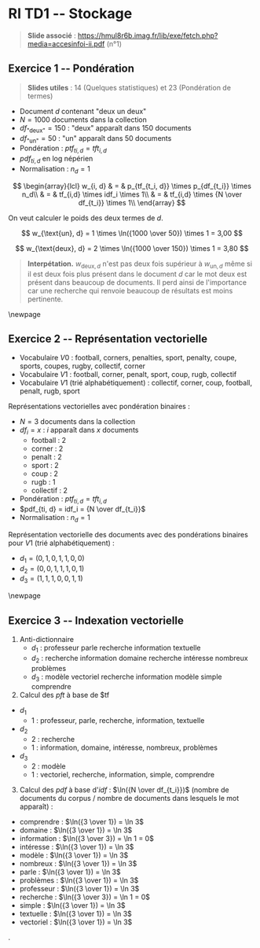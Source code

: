 # RI TD1 -- Stockage

> **Slide associé** : <https://hmul8r6b.imag.fr/lib/exe/fetch.php?media=accesinfoi-ii.pdf> (n°1)

## Exercice 1 -- Pondération

> **Slides utiles** : 14 (Quelques statistiques) et 23 (Pondération de termes)

- Document $d$ contenant "deux un deux"
- $N = 1000$ documents dans la collection
- $df_{\text{"deux"}} = 150$ : "deux" apparaît dans 150 documents
- $df_{\text{"un"}} = 50$ : "un" apparaît dans 50 documents
- Pondération : $ptf_{ti, d} = tft_{i, d}$
- $pdf_{ti, d}$ en log népérien
- Normalisation : $n_d = 1$

$$
\begin{array}{lcl}
w_{i, d} & = & p_{tf_{t_i, d}} \times p_{df_{t_i}} \times n_d\\
 & = & tf_{i,d} \times idf_i \times 1\\
 & = & tf_{i,d} \times {N \over df_{t_i}} \times 1\\
\end{array}
$$

On veut calculer le poids des deux termes de $d$.

$$
w_{\text{un}, d} = 1 \times \ln({1000 \over 50}) \times 1 = 3,00
$$

$$
w_{\text{deux}, d} = 2 \times \ln({1000 \over 150}) \times 1 = 3,80
$$

> **Interpétation.** $w_{\text{deux}, d}$ n'est pas deux fois supérieur à $w_{\text{un}, d}$ même si il est deux fois plus présent dans le document $d$ car le mot deux est présent dans beaucoup de documents. Il perd ainsi de l'importance car une recherche qui renvoie beaucoup de résultats est moins pertinente.

\newpage

## Exercice 2 -- Représentation vectorielle

- Vocabulaire $V0$ : football, corners, penalties, sport, penalty, coupe, sports, coupes, rugby, collectif, corner
- Vocabulaire $V1$ : football, corner, penalt, sport, coup, rugb, collectif
- Vocabulaire $V1$ (trié alphabétiquement) : collectif, corner, coup, football, penalt, rugb, sport

Représentations vectorielles avec pondération binaires :

- $N = 3$ documents dans la collection
- $df_i = x$ : $i$ apparaît dans $x$ documents
  - football : 2
  - corner : 2
  - penalt : 2
  - sport : 2
  - coup : 2
  - rugb : 1
  - collectif : 2
- Pondération : $ptf_{ti, d} = tft_{i, d}$
- $pdf_{ti, d} = idf_i = {N \over df_{t_i}}$
- Normalisation : $n_d = 1$

Représentation vectorielle des documents avec des pondérations binaires pour $V1$ (trié alphabétiquement) :

- $d_1 = (0, 1, 0, 1, 1, 0, 0)$
- $d_2 = (0, 0, 1, 1, 1, 0, 1)$
- $d_3 = (1, 1, 1, 0, 0, 1, 1)$

\newpage

## Exercice 3 -- Indexation vectorielle

1. Anti-dictionnaire
   - $d_1$ : professeur parle recherche information textuelle
   - $d_2$ : recherche information domaine recherche intéresse nombreux problèmes
   - $d_3$ : modèle vectoriel recherche information modèle simple comprendre
2. Calcul des $pft$ à base de $tf
  - $d_1$
    - 1 : professeur, parle, recherche, information, textuelle
  - $d_2$
    - 2 : recherche
    - 1 : information, domaine, intéresse, nombreux, problèmes
  - $d_3$
    - 2 : modèle
    - 1 : vectoriel, recherche, information, simple, comprendre
3. Calcul des $pdf$ à base d'$idf$ : $\ln({N \over df_{t_i}})$ (nombre de documents du corpus / nombre de documents dans lesquels le mot apparaît) :
  - comprendre : $\ln({3 \over 1}) = \ln 3$
  - domaine : $\ln({3 \over 1}) = \ln 3$
  - information : $\ln({3 \over 3}) = \ln 1 = 0$
  - intéresse : $\ln({3 \over 1}) = \ln 3$
  - modèle : $\ln({3 \over 1}) = \ln 3$
  - nombreux : $\ln({3 \over 1}) = \ln 3$
  - parle : $\ln({3 \over 1}) = \ln 3$
  - problèmes : $\ln({3 \over 1}) = \ln 3$
  - professeur : $\ln({3 \over 1}) = \ln 3$
  - recherche : $\ln({3 \over 3}) = \ln 1 = 0$
  - simple : $\ln({3 \over 1}) = \ln 3$
  - textuelle : $\ln({3 \over 1}) = \ln 3$
  - vectoriel : $\ln({3 \over 1}) = \ln 3$


.
